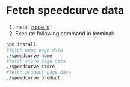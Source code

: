 Fetch speedcurve data
=====================

1. Install [node.js](https://nodejs.org/en/)
2. Execute following command in terminal:
```bash
npm install
#fetch home page data
./speedcurve home
#fetch store page data
./speedcurve store
#fetch product page data
./speedcurve product
```


